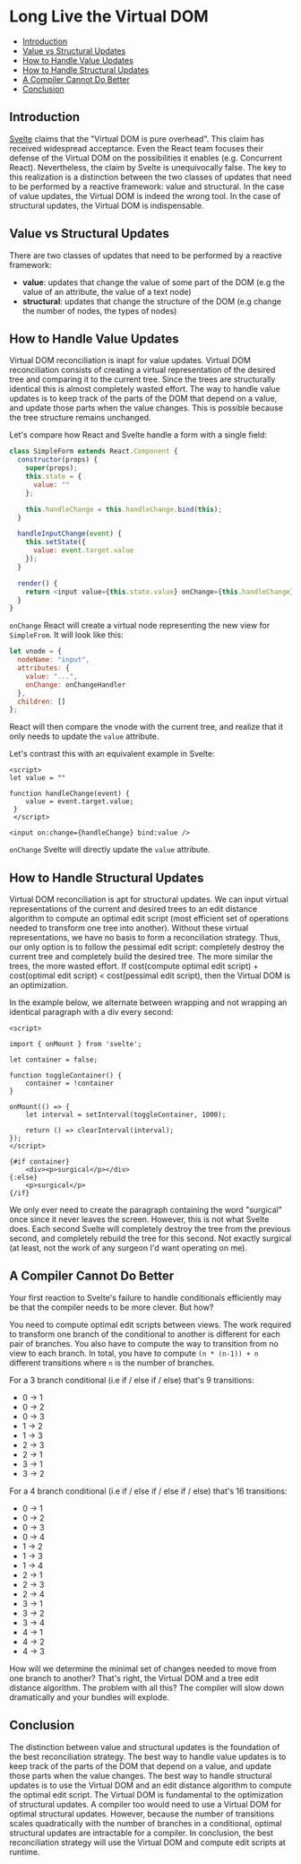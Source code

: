 # Long Live the Virtual DOM

- [Introduction](#introduction)
- [Value vs Structural Updates](#value-vs-structural-updates)
- [How to Handle Value Updates](#how-to-handle-value-updates)
- [How to Handle Structural Updates](#how-to-handle-structural-updates)
- [A Compiler Cannot Do Better](#a-compiler-cannot-do-better)
- [Conclusion](#conclusion)

<a name="#introduction"></a>

## Introduction

[Svelte](https://svelte.dev/blog/virtual-dom-is-pure-overhead) claims that the "Virtual DOM is pure overhead". This claim has received widespread acceptance. Even the React team focuses their defense of the Virtual DOM on the possibilities it enables (e.g. Concurrent React). Nevertheless, the claim by Svelte is unequivocally false. The key to this realization is a distinction between the two classes of updates that need to be performed by a reactive framework: value and structural. In the case of value updates, the Virtual DOM is indeed the wrong tool. In the case of structural updates, the Virtual DOM is indispensable.

<a name="#value-vs-structural-updates"></a>

## Value vs Structural Updates

There are two classes of updates that need to be performed by a reactive framework:

- **value**: updates that change the value of some part of the DOM (e.g the value of an attribute, the value of a text node)
- **structural**: updates that change the structure of the DOM (e.g change the number of nodes, the types of nodes)

<a name="#how-to-handle-value-updates"></a>

## How to Handle Value Updates

Virtual DOM reconciliation is inapt for value updates. Virtual DOM reconciliation consists of creating a virtual representation of the desired tree and comparing it to the current tree. Since the trees are structurally identical this is almost completely wasted effort. The way to handle value updates is to keep track of the parts of the DOM that depend on a value, and update those parts when the value changes. This is possible because the tree structure remains unchanged.

Let's compare how React and Svelte handle a form with a single field:

```javascript
class SimpleForm extends React.Component {
  constructor(props) {
    super(props);
    this.state = {
      value: ""
    };

    this.handleChange = this.handleChange.bind(this);
  }

  handleInputChange(event) {
    this.setState({
      value: event.target.value
    });
  }

  render() {
    return <input value={this.state.value} onChange={this.handleChange} />;
  }
}
```

`onChange` React will create a virtual node representing the new view for `SimpleFrom`. It will look like this:

```javascript
let vnode = {
  nodeName: "input",
  attributes: {
    value: "...",
    onChange: onChangeHandler
  },
  children: []
};
```

React will then compare the vnode with the current tree, and realize that it only needs to update the `value` attribute.

Let's contrast this with an equivalent example in Svelte:

```
<script>
let value = ""

function handleChange(event) {
    value = event.target.value;
 }
 </script>

<input on:change={handleChange} bind:value />
```

`onChange` Svelte will directly update the `value` attribute.

<a name="#how-to-handle-structural-updates"></a>

## How to Handle Structural Updates

Virtual DOM reconciliation is apt for structural updates. We can input virtual representations of the current and desired trees to an edit distance algorithm to compute an optimal edit script (most efficient set of operations needed to transform one tree into another). Without these virtual representations, we have no basis to form a reconciliation strategy. Thus, our only option is to follow the pessimal edit script: completely destroy the current tree and completely build the desired tree. The more similar the trees, the more wasted effort. If cost(compute optimal edit script) + cost(optimal edit script) < cost(pessimal edit script), then the Virtual DOM is an optimization.

In the example below, we alternate between wrapping and not wrapping an identical paragraph with a div every second:

```
<script>

import { onMount } from 'svelte';

let container = false;

function toggleContainer() {
    container = !container
}

onMount(() => {
    let interval = setInterval(toggleContainer, 1000);

    return () => clearInterval(interval);
});
</script>

{#if container}
	<div><p>surgical</p></div>
{:else}
	<p>surgical</p>
{/if}
```

We only ever need to create the paragraph containing the word "surgical" once since it never leaves the screen. However, this is not what Svelte does. Each second Svelte will completely destroy the tree from the previous second, and completely rebuild the tree for this second. Not exactly surgical (at least, not the work of any surgeon I'd want operating on me).

<a name="#a-compiler-cannot-do-better"></a>

## A Compiler Cannot Do Better

Your first reaction to Svelte's failure to handle conditionals efficiently may be that the compiler needs to be more clever. But how?

You need to compute optimal edit scripts between views. The work required to transform one branch of the conditional to another is different for each pair of branches. You also have to compute the way to transition from no view to each branch. In total, you have to compute `(n * (n-1)) + n` different transitions where `n` is the number of branches.

For a 3 branch conditional (i.e if / else if / else) that's 9 transitions:

- 0 -> 1
- 0 -> 2
- 0 -> 3
- 1 -> 2
- 1 -> 3
- 2 -> 3
- 2 -> 1
- 3 -> 1
- 3 -> 2

For a 4 branch conditional (i.e if / else if / else if / else) that's 16 transitions:

- 0 -> 1
- 0 -> 2
- 0 -> 3
- 0 -> 4
- 1 -> 2
- 1 -> 3
- 1 -> 4
- 2 -> 1
- 2 -> 3
- 2 -> 4
- 3 -> 1
- 3 -> 2
- 3 -> 4
- 4 -> 1
- 4 -> 2
- 4 -> 3

How will we determine the minimal set of changes needed to move from one branch to another? That's right, the Virtual DOM and a tree edit distance algorithm. The problem with all this? The compiler will slow down dramatically and your bundles will explode.

<a name="#conclusion"></a>

## Conclusion

The distinction between value and structural updates is the foundation of the best reconciliation strategy. The best way to handle value updates is to keep track of the parts of the DOM that depend on a value, and update those parts when the value changes. The best way to handle structural updates is to use the Virtual DOM and an edit distance algorithm to compute the optimal edit script. The Virtual DOM is fundamental to the optimization of structural updates. A compiler too would need to use a Virtual DOM for optimal structural updates. However, because the number of transitions scales quadratically with the number of branches in a conditional, optimal structural updates are intractable for a compiler. In conclusion, the best reconciliation strategy will use the Virtual DOM and compute edit scripts at runtime.
